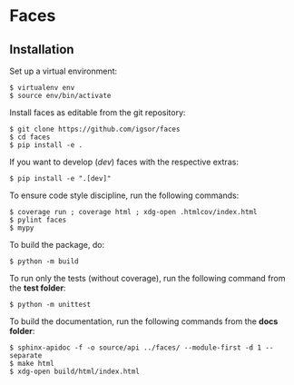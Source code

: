 
# Faces


## Installation

Set up a virtual environment:

    $ virtualenv env
    $ source env/bin/activate

Install faces as editable from the git repository:

    $ git clone https://github.com/igsor/faces
    $ cd faces
    $ pip install -e .

If you want to develop (*dev*) faces with the respective extras:

    $ pip install -e ".[dev]"

To ensure code style discipline, run the following commands:

    $ coverage run ; coverage html ; xdg-open .htmlcov/index.html
    $ pylint faces
    $ mypy

To build the package, do:

    $ python -m build

To run only the tests (without coverage), run the following command from the **test folder**:

    $ python -m unittest

To build the documentation, run the following commands from the **docs folder**:

    $ sphinx-apidoc -f -o source/api ../faces/ --module-first -d 1 --separate
    $ make html
    $ xdg-open build/html/index.html

